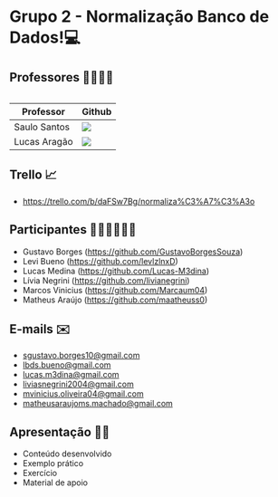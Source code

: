 # Grupo 2 - Normalização Banco de Dados!💻

## Professores 👨‍🏫👨‍🏫

<table>
    <tbody>
</table>

Professor | Github
------------ | -------------
Saulo Santos | <a href="https://github.com/Saulomsantos"> <img src="https://img.shields.io/badge/GitHub-100000?style=for-the-badge&logo=github&logoColor=white" /> </a>
Lucas Aragão | <a href="https://github.com/LUCASDESENVOLVEDOR"> <img src="https://img.shields.io/badge/GitHub-100000?style=for-the-badge&logo=github&logoColor=white" /> </a>


## Trello 📈

- https://trello.com/b/daFSw7Bg/normaliza%C3%A7%C3%A3o 

## Participantes 👦👦👦👩👦👦

- Gustavo Borges (https://github.com/GustavoBorgesSouza)
- Levi Bueno (https://github.com/levlzlnxD)
- Lucas Medina (https://github.com/Lucas-M3dina)
- Lívia Negrini (https://github.com/livianegrini)
- Marcos Vinicius (https://github.com/Marcaum04)
- Matheus Araújo (https://github.com/maatheuss0)

##  E-mails ✉️

- [sgustavo.borges10@gmail.com](mailto:sgustavo.borges10@gmail.com)
-  [lbds.bueno@gmail.com](mailto:lbds.bueno@gmail.com)
- [lucas.m3dina@gmail.com](mailto:lucas.m3dina@gmail.com)
- [liviasnegrini2004@gmail.com](mailto:liviasnegrini2004@gmail.com)
- [mvinicius.oliveira04@gmail.com](mailto:mvinicius.oliveira04@gmail.com)
- [matheusaraujoms.machado@gmail.com](mailto:matheusaraujoms.machado@gmail.com)

## Apresentação 👨‍💻

-   Conteúdo desenvolvido
-   Exemplo prático
-   Exercício
-   Material de apoio
